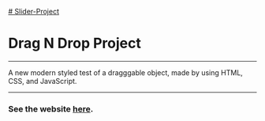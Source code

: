 [# Slider-Project](https://tsimurkurchyshyn.github.io/Slider-Project/)


# Drag N Drop Project

---

A new modern styled test of a dragggable object, made by using HTML, CSS, and JavaScript.

---

### See the website [here](https://tsimurkurchyshyn.github.io/Drag-N-Drop-Project/).
